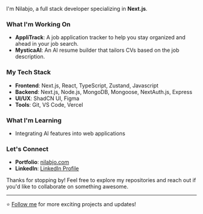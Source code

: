 

I'm Nilabjo, a full stack developer specializing in **Next.js**.

###  What I'm Working On

- **AppliTrack**: A job application tracker to help you stay organized and ahead in your job search.
- **MysticaAI**: An AI resume builder that tailors CVs based on the job description.

###  My Tech Stack

- **Frontend**: Next.js, React, TypeScript, Zustand, Javascript
- **Backend**: Next.js, Node.js, MongoDB, Mongoose, NextAuth.js, Express
- **UI/UX**: ShadCN UI, Figma
- **Tools**: Git, VS Code, Vercel

###  What I'm Learning

- Integrating AI features into web applications

###  Let's Connect

- **Portfolio**: [nilabjo.com](https://nilabjo.com)
- **LinkedIn**: [LinkedIn Profile](https://linkedin.com/in/nilabjodey)

Thanks for stopping by! Feel free to explore my repositories and reach out if you'd like to collaborate on something awesome.

---

⭐️ [Follow me](https://github.com/cyberserk7) for more exciting projects and updates!

<!---
cyberserk7/cyberserk7 is a ✨ special ✨ repository because its `README.md` (this file) appears on your GitHub profile.
You can click the Preview link to take a look at your changes.
--->
